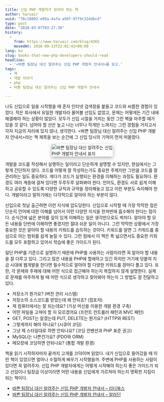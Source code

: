 ```yaml
---
title: 신입 PHP 개발자가 읽어야 하는 책
author: haruair
uuid: "76c18092-e95a-4afa-a50f-97f9c324dbcd"
type: post
date: "2018-03-07T03:27:36"
history:
  - 
    from: https://www.haruair.com/blog/4365
    movedAt: 2018-09-13T22:02:42+00:00
lang: ko
slug: books-that-new-php-developers-should-read
headline:
  - '<바쁜 팀장님 대신 알려주는 신입 PHP 개발자 안내서>를 읽고.'
tags:
  - 책
  - 개발 이야기
  - php
  - 바쁜 팀장님 대신 알려주는 신입 PHP 개발자 안내서

---
```

나도 신입으로 일을 시작했을 때 혼자 인터넷 검색창을 붙들고 코드와 씨름한 경험이 있었다. 작은 회사에서 유일한 개발자라 물어볼 선임도 없었고, 문제는 어떻게든 기간 내에 해결해야 하는 상황이 많았다. 모두가 신입 시절을 거치는 동안 그런 벽을 마주할 때가 있을 것 같다. 넘어야 할 산은 높고 나는 너무나 작게만 느껴지는 그런 경험을 거치고서 각자 지금의 자리에 있지 않나, 생각한다. <바쁜 팀장님 대신 알려주는 신입 PHP 개발자 안내서>라는 책 제목을 보는 순간에 그 신입 당시의 기억이 먼저 떠올랐다.

<img style="max-width:200px; display:block; margin-left: auto; margin-right: auto; box-shadow:0px 5px 12px rgba(0,0,0,0.3);" src="https://misc.ridibooks.com/cover/3166000001/xxlarge" alt="바쁜 팀장님 대신 알려주는 신입 PHP 개발자 안내서 표지" />

개발을 코드를 작성해서 실행하는 일이라고 단순하게 설명할 수 있지만, 현실에서는 그렇게 간단하지 않다. 코드를 어떻게 잘 작성하는가도 중요한 주제지만 그만큼 코드를 잘 관리하는 일도 중요하다. 게다가 코드가 실행되는 환경을 이해하는 과정도 필요하다. 환경도 여러 계층에 걸쳐 있다면 두루두루 살펴봐야 한다. 언어도, 환경도 서로 쉽게 이해하고 공유할 수 있도록 다양한 규칙과 규약을 정리해놓고 있고 이런 부분도 숙지해야 한다. 개발이라고 말하기에는 다각적으로 알아야 하는 부분이 많다.

신입으로 첫날 출근하면 이런 지식에 압도당한다. 신입으로 시작할 때 가장 막막한 점은 단순히 언어에 대한 이해를 넘어서 이런 다양한 지식을 한꺼번에 흡수해야 한다는 점이다. 순식간에 넓은 분야를 깊이 있게 이해하는 일은 생각만으로도 벅차다. 알아야 할 모든 내용을 단번에 이해하면 좋겠지만 절대 쉬운 일이 아니다. 그런 막막한 상황에서 가장 중요한 것은 알아야 할 내용의 키워드를 습득하는 것이다. 키워드를 알면 그 키워드를 중심으로 아는 범위를 쉽게 늘릴 수 있다. 그런 점에서 이 책은 폭 넓으면서도 중요한 키워드를 모두 포함하고 있어서 학습에 좋은 가이드가 된다.

일단 PHP를 기준으로 설명하기 때문에 PHP를 사용하는 사람이라면 꼭 알아야 할 내용을 잘 다루고 있다. 그리고 많은 내용을 PHP에 할애하고 있긴 하지만 거기에 덧붙여 지금 시대에 웹개발을 한다면 필수적으로 알아야 할 다양한 키워드를 장마다 풀고 있다. 또한, 각 문제와 주제에 대해 어떤 식으로 접근해야 하는지 복잡하지 않게 설명한다. 실제로 문제를 마주하게 될 때 어떤 식으로 생각하고 찾아봐야 하는지 그 방법도 잘 전달하고 있다.

  * 저장소가 뭔가요? (버전 관리 시스템)
  * 저장소의 소스코드를 받았는데 왜 안되죠? (컴포저)
  * 제 컴퓨터에서는 잘 되는데요? (가상 머신을 이용한 개발 환경 구축)
  * 어떤 파일을 고쳐야 할 지 모르겠어요 (프런트 컨트롤러 패턴과 MVC 패턴)
  * GET, POST는 알겠는데 PUT, DELETE는 뭔가요? (HTTP와 REST)
  * 그렇게까지 해야 하나요? (시큐어 코딩)
  * 그냥 제 스타일대로 하면 안되나요? (코딩 컨벤션과 PHP 표준 권고)
  * MySQLi는 나쁜건가요? (PDO와 ORM)
  * 메모장에 코딩하면 안되나요? (통합 개발 환경)

책을 읽기 시작하자마자 끝까지 고개를 끄덕이며 읽었다. 내가 신입으로 들어갔을 때 이런 책이 있었으면 얼마나 수월하게 배우기 시작했을까. 주변에 PHP를 사용하는 사람이 있다면 꼭 알려주자. 신입 PHP 개발자에게는 어떻게 시작해야 하는지 좋은 가이드가 되고 선임이나 팀장급 이상이라면 어떤 내용을 신입에게 가르쳐야 하는지 명확한 지침이 되는 책이다.

  * [바쁜 팀장님 대신 알려주는 신입 PHP 개발자 안내서 &#8211; 리디북스][1]
  * [바쁜 팀장님 대신 알려주는 신입 PHP 개발자 안내서 &#8211; 알라딘][2]

 [1]: https://ridibooks.com/v2/Detail?id=3166000001
 [2]: http://www.aladin.co.kr/shop/wproduct.aspx?ItemId=133643671